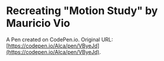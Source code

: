 # Recreating "Motion Study" by Mauricio Vio

A Pen created on CodePen.io. Original URL: [https://codepen.io/Alca/pen/VByeJd](https://codepen.io/Alca/pen/VByeJd).



